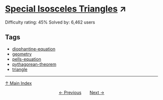 # [Special Isosceles Triangles](https://projecteuler.net/problem=138) ↗️

Difficulty rating: 45%
Solved by: 6,462 users
## Tags

- [diophantine-equation](../tags/diophantine-equation.md)
- [geometry](../tags/geometry.md)
- [pells-equation](../tags/pells-equation.md)
- [pythagorean-theorem](../tags/pythagorean-theorem.md)
- [triangle](../tags/triangle.md)



---

[↑ Main Index](../README.md)


<div align=center><a href='137.md'>← Previous</a> &nbsp;&nbsp; &nbsp;&nbsp;  <a href='139.md'>Next →</a></div>
